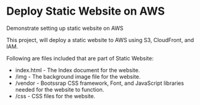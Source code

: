 # Deploy Static Website on AWS
Demonstrate setting up static website on AWS

This project, will deploy a static website to AWS using S3, CloudFront, and IAM.

Following are files included that are part of Static Website: 

* index.html - The Index document for the website.
* /img - The background image file for the website.
* /vendor - Bootssrap CSS framework, Font, and JavaScript libraries needed for the website to function.
* /css - CSS files for the website.


